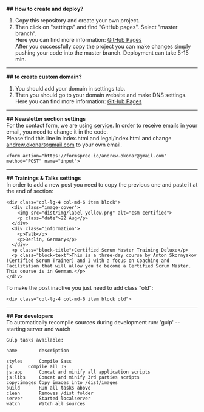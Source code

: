 **## How to create and deploy?**<br/>

1) Copy this repository and create your own project.<br/>
2) Then click on "settings" and find "GitHub pages". Select "master branch".<br/>
Here you can find more information: [GitHub Pages](https://pages.github.com/)<br/>
After you successfully copy the project you can make changes simply pushing your code into the master branch. Deployment can take 5-15 min.
----------------------------------------------------------------------------


**## to create custom domain?**<br/>
1) You should add your domain in settings tab.<br/>
2) Then you should go to your domain website and make DNS settings.<br/>
Here you can find more information: [GitHub Pages](https://help.github.com/en/articles/using-a-custom-domain-with-github-pages)
----------------------------------------------------------------------------


**## Newsletter section settings**<br/>
For the contact form, we are using [service](https://formspree.io/). In order to receive emails in your email, you need to change it in the code.<br/>
Please find this line in index.html and legal/index.html and change andrew.okonar@gmail.com to your own email.<br/>
```
<form action="https://formspree.io/andrew.okonar@gmail.com" method="POST" name="input">
```
----------------------------------------------------------------------------


**## Trainings & Talks settings**<br/>
In order to add a new post you need to copy the previous one and paste it at the end of section:<br/>
```
<div class="col-lg-4 col-md-6 item block">
  <div class="image-cover">
    <img src="dist/img/label-yellow.png" alt="csm certified">
    <p class="date">22 Aug</p>
  </div>
  <div class="information">
    <p>Talk</p>
    <p>Berlin, Germany</p>
  </div>
  <p class="block-title">Certified Scrum Master Training Deluxe</p>
  <p class="block-text">This is a three-day course by Anton Skornyakov (Certified Scrum Trainer) and I with a focus on Coaching and Facilitation that will allow you to become a Certified Scrum Master. This course is in German.</p>
</div>
```

To make the post inactive you just need to add class "old":
```
<div class="col-lg-4 col-md-6 item block old">
```
----------------------------------------------------------------------------


**## For developers**<br/>
To automatically recompile sources during development run: 'gulp' -- starting server and watch<br/>

```
Gulp tasks available:

name		description

styles		Compile Sass
js		Compile all JS
js:app		Concat and minify all application scripts
js:libs		Concat and minify 3rd parties scripts
copy:images	Copy images into /dist/images
build		Run all tasks above
clean		Removes /dist folder
server		Started localserver
watch		Watch all sources
```
